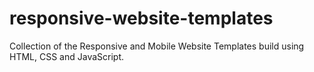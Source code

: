 # responsive-website-templates
Collection of the Responsive and Mobile Website Templates build using HTML, CSS and JavaScript.
